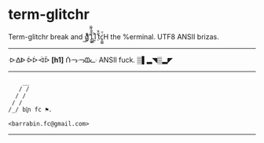 term-glitchr
============

Term-glitchr break and g̷͍ͧ͗̀̃͟͡ ̢̲͍̌ͩͧ͌̈Ļ͚ͣ̋ͬͮI͍͐ ̜̎ͨ̌ẗ̇c͈̪͇ͥ̆H the %erminal. UTF8 ANSII brizas.

---------------------------------------

ᐒᐎᐈᐔᐆᐙᐇ ****[h1]**** ᑜᓓᓜᗶᓧ ANSII fuck. ▒▌▂◥▒▂◤


---------------------------------------
        __
       / /              
      / /                
     / /  
    /_/ bî̫͔n fc ⚑.

    <barrabin.fc@gmail.com>

---------------------------------------
